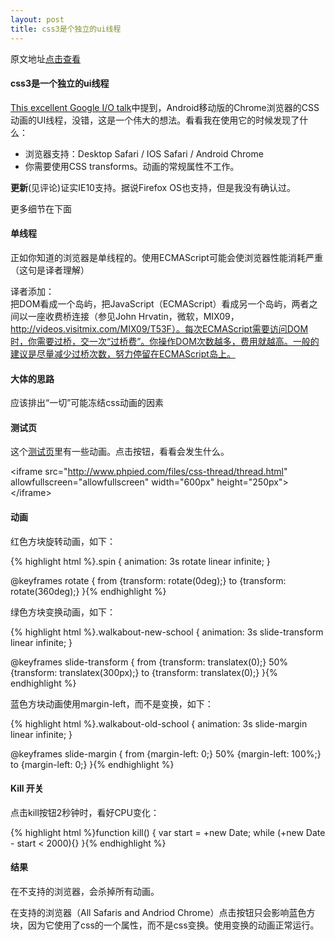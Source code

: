 ```yaml
---
layout: post
title: css3是个独立的ui线程
---
```


原文地址[点击查看](http://www.phpied.com/css-animations-off-the-ui-thread/)

####  css3是一个独立的ui线程

[This excellent Google I/O talk](http://www.youtube.com/watch?v=hAzhayTnhEI)中提到，Android移动版的Chrome浏览器的CSS动画的UI线程，没错，这是一个伟大的想法。看看我在使用它的时候发现了什么：

+ 浏览器支持：Desktop Safari / IOS Safari / Android Chrome 
+ 你需要使用CSS transforms。动画的常规属性不工作。

**更新**(见评论)证实IE10支持。据说Firefox OS也支持，但是我没有确认过。

更多细节在下面

####  单线程

正如你知道的浏览器是单线程的。使用ECMAScript可能会使浏览器性能消耗严重（这句是译者理解）

译者添加：  
把DOM看成一个岛屿，把JavaScript（ECMAScript）看成另一个岛屿，两者之间以一座收费桥连接（参见John Hrvatin，微软，MIX09，http://videos.visitmix.com/MIX09/T53F）。每次ECMAScript需要访问DOM时，你需要过桥，交一次“过桥费”。你操作DOM次数越多，费用就越高。一般的建议是尽量减少过桥次数，努力停留在ECMAScript岛上。

####  大体的思路

应该排出“一切”可能冻结css动画的因素

####  测试页

这个[测试页](http://www.phpied.com/files/css-thread/thread.html)里有一些动画。点击按钮，看看会发生什么。

&lt;iframe src="http://www.phpied.com/files/css-thread/thread.html" allowfullscreen="allowfullscreen" width="600px" height="250px"&gt;&lt;/iframe&gt;

####  动画

红色方块旋转动画，如下：

{% highlight html %}.spin {
  animation: 3s rotate linear infinite;
}
 
@keyframes rotate {
  from {transform: rotate(0deg);}
  to {transform: rotate(360deg);}
}{% endhighlight %}

绿色方块变换动画，如下：

{% highlight html %}.walkabout-new-school {
  animation: 3s slide-transform linear infinite;
}
 
@keyframes slide-transform {
  from {transform: translatex(0);}
  50% {transform: translatex(300px);}
  to {transform: translatex(0);}
}{% endhighlight %}

蓝色方块动画使用margin-left，而不是变换，如下：

{% highlight html %}.walkabout-old-school {
  animation: 3s slide-margin linear infinite;
}
 
@keyframes slide-margin {
  from {margin-left: 0;}
  50% {margin-left: 100%;}
  to {margin-left: 0;}
}{% endhighlight %}

#### Kill 开关

点击kill按钮2秒钟时，看好CPU变化：

{% highlight html %}function kill() {
  var start = +new Date;
  while (+new Date - start &lt; 2000){}
}{% endhighlight %}

#### 结果

在不支持的浏览器，会杀掉所有动画。

在支持的浏览器（All Safaris and Andriod Chrome）点击按钮只会影响蓝色方块，因为它使用了css的一个属性，而不是css变换。使用变换的动画正常运行。
